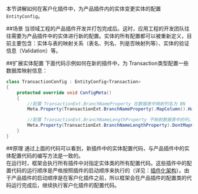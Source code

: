 本节讲解如何在客户化插件中，为产品插件内的实体变更实体的配置`EntityConfig`。  

##场景
当领域工程的产品插件开发并打包完成后。这时，应用工程的开发团队往往需要为产品插件中的实体进行新的配置。实体的所有配置都可以被重新定义，目前主要包含：实体与表的映射关系（表名、列名、列是否映射列等）、实体的验证信息（Validation）等。

##扩展实体配置
下面代码示例如何在新的插件中，为 Transaction类型配置一些数据库映射信息：

```cs
class TransactionConfig : EntityConfig<Transaction>
{
    protected override void ConfigMeta()
    {
        //配置 TransactionExt.BranchNameProperty 在数据表中映射列名为 BN
        Meta.Property(TransactionExt.BranchNameProperty).MapColumn().HasColumnName("BN");

        //配置 TransactionExt.BranchNameLengthProperty 不映射数据表中的列。
        Meta.Property(TransactionExt.BranchNameLengthProperty).DontMapColumn();
    }
}
```


##原理
通过上面的代码可以看到，新插件中的实体配置代码，与产品插件中的实体配置代码的编写方法是一致的。<br>
在运行时，框架会执行所有插件中对指定实体类的所有配置代码。这些插件中的配置代码的运行顺序是严格按照插件的启动顺序来执行的（详见：[插件化架构](../../设计理念\插件化架构.html)）。由于产品插件的启动顺序是在客户化插件之前，所以框架会在产品插件的配置类的代码运行完成后，继续执行客户化插件的配置代码。
